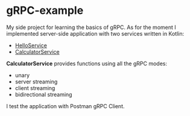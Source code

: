 # gRPC-example

My side project for learning the basics of gRPC. As for the moment I implemented server-side application with two
services written in Kotlin:
- [HelloService](src/main/kotlin/service/HelloService.kt)
- [CalculatorService](src/main/kotlin/service/CalculatorService.kt)

**CalculatorService** provides functions using all the gRPC modes:
- unary
- server streaming
- client streaming
- bidirectional streaming

I test the application with Postman gRPC Client.
